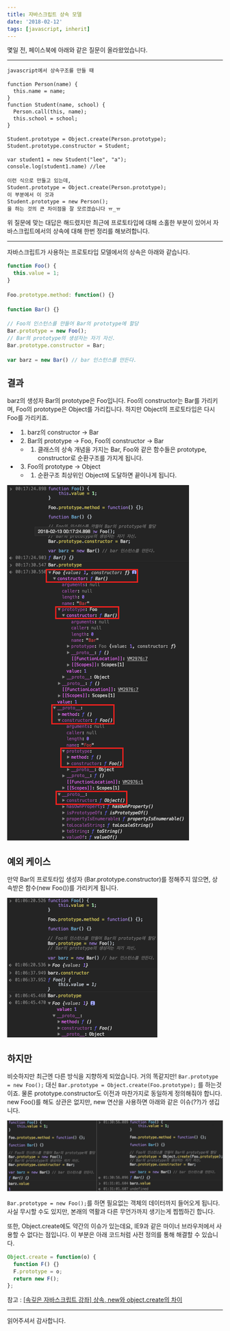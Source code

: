 ```yaml
---
title: 자바스크립트 상속 모델
date: '2018-02-12'
tags: [javascript, inherit]
---
```


몇일 전, 페이스북에 아래와 같은 질문이 올라왔었습니다.

---

```text
javascript에서 상속구조를 만들 때

function Person(name) {
  this.name = name;
}
function Student(name, school) {
  Person.call(this, name);
  this.school = school;
}

Student.prototype = Object.create(Person.prototype);
Student.prototype.constructor = Student;

var student1 = new Student("lee", "a");
console.log(student1.name) //lee

이런 식으로 만들고 있는데,
Student.prototype = Object.create(Person.prototype);
이 부분에서 이 것과
Student.prototype = new Person();
을 하는 것의 큰 차이점을 잘 모르겠습니다 ㅠ_ㅠ
```

위 질문에 맞는 대답은 해드렸지만 최근에 프로토타입에 대해 소홀한 부분이 있어서
자바스크립트에서의 상속에 대해 한번 정리를 해보려합니다.

---

자바스크립트가 사용하는 프로토타입 모델에서의 상속은 아래와 같습니다.

```javascript
function Foo() {
  this.value = 1;
}

Foo.prototype.method: function() {}

function Bar() {}

// Foo의 인스턴스를 만들어 Bar의 prototype에 할당
Bar.prototype = new Foo();
// Bar의 prototype의 생성자는 자기 자신.
Bar.prototype.constructor = Bar;

var barz = new Bar() // bar 인스턴스를 만든다.
```

## 결과

barz의 생성자 Bar의 prototype은 Foo입니다. Foo의 constructor는 Bar를 가리키며,
Foo의 prototype은 Object를 가리킵니다. 하지만 Object의 프로토타입은 다시 Foo를 가리키죠.

- 1. barz의 constructor -> Bar
- 2. Bar의 prototype -> Foo, Foo의 constructor -> Bar
  - 1. 클래스의 상속 개념을 가지는 Bar, Foo와 같은 함수들은 prototype, constructor로 순환구조를 가지게 됩니다.
- 3. Foo의 prototype -> Object
  - 1. 순환구조 최상위인 Object에 도달하면 끝이나게 됩니다.

![result](./result.png)

## 예외 케이스

만약 Bar의 프로토타입 생성자 (Bar.prototype.constructor)를 정해주지 않으면,
상속받은 함수(new Foo())를 가리키게 됩니다.

![exception](./exception.png)

## 하지만

비슷하지만 최근엔 다른 방식을 지향하게 되었습니다. 거의 똑같지만!
`Bar.prototype = new Foo();` 대신 `Bar.prototype = Object.create(Foo.prototype);`
를 하는것이죠. 물론 prototype.constructor도 이전과 마찬가지로 동일하게 정의해줘야 합니다.
new Foo()를 해도 상관은 없지만, new 연산을 사용하면 아래와 같은 이슈(??)가 생깁니다.

![issue](./issue.png)

`Bar.prototype = new Foo();`를 하면 필요없는 객체의 데이터까지 들어오게 됩니다.
사실 무시할 수도 있지만, 본래의 역활과 다른 무언가까지 생기는게 찝찝하긴 합니다.

또한, Object.create에도 약간의 이슈가 있는데요, IE9과 같은 마이너 브라우저에서 사용할 수
없다는 점입니다. 이 부분은 아래 코드처럼 사전 정의를 통해 해결할 수 있습니다.

```javascript
Object.create = function(o) {
  function F() {}
  F.prototype = o;
  return new F();
};
```

참고 : [[속깊은 자바스크립트 강좌] 상속, new와 object.create의 차이](http://unikys.tistory.com/320)

---

읽어주셔서 감사합니다.

